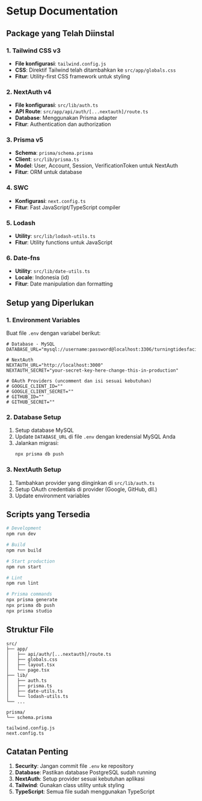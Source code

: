 # Setup Documentation

## Package yang Telah Diinstal

### 1. Tailwind CSS v3
- **File konfigurasi**: `tailwind.config.js`
- **CSS**: Direktif Tailwind telah ditambahkan ke `src/app/globals.css`
- **Fitur**: Utility-first CSS framework untuk styling

### 2. NextAuth v4
- **File konfigurasi**: `src/lib/auth.ts`
- **API Route**: `src/app/api/auth/[...nextauth]/route.ts`
- **Database**: Menggunakan Prisma adapter
- **Fitur**: Authentication dan authorization

### 3. Prisma v5
- **Schema**: `prisma/schema.prisma`
- **Client**: `src/lib/prisma.ts`
- **Model**: User, Account, Session, VerificationToken untuk NextAuth
- **Fitur**: ORM untuk database

### 4. SWC
- **Konfigurasi**: `next.config.ts`
- **Fitur**: Fast JavaScript/TypeScript compiler

### 5. Lodash
- **Utility**: `src/lib/lodash-utils.ts`
- **Fitur**: Utility functions untuk JavaScript

### 6. Date-fns
- **Utility**: `src/lib/date-utils.ts`
- **Locale**: Indonesia (id)
- **Fitur**: Date manipulation dan formatting

## Setup yang Diperlukan

### 1. Environment Variables
Buat file `.env` dengan variabel berikut:

```env
# Database - MySQL
DATABASE_URL="mysql://username:password@localhost:3306/turningtidesfacility"

# NextAuth
NEXTAUTH_URL="http://localhost:3000"
NEXTAUTH_SECRET="your-secret-key-here-change-this-in-production"

# OAuth Providers (uncomment dan isi sesuai kebutuhan)
# GOOGLE_CLIENT_ID=""
# GOOGLE_CLIENT_SECRET=""
# GITHUB_ID=""
# GITHUB_SECRET=""
```

### 2. Database Setup
1. Setup database MySQL
2. Update `DATABASE_URL` di file `.env` dengan kredensial MySQL Anda
3. Jalankan migrasi:
   ```bash
   npx prisma db push
   ```

### 3. NextAuth Setup
1. Tambahkan provider yang diinginkan di `src/lib/auth.ts`
2. Setup OAuth credentials di provider (Google, GitHub, dll.)
3. Update environment variables

## Scripts yang Tersedia

```bash
# Development
npm run dev

# Build
npm run build

# Start production
npm run start

# Lint
npm run lint

# Prisma commands
npx prisma generate
npx prisma db push
npx prisma studio
```

## Struktur File

```
src/
├── app/
│   ├── api/auth/[...nextauth]/route.ts
│   ├── globals.css
│   ├── layout.tsx
│   └── page.tsx
├── lib/
│   ├── auth.ts
│   ├── prisma.ts
│   ├── date-utils.ts
│   └── lodash-utils.ts
└── ...

prisma/
└── schema.prisma

tailwind.config.js
next.config.ts
```

## Catatan Penting

1. **Security**: Jangan commit file `.env` ke repository
2. **Database**: Pastikan database PostgreSQL sudah running
3. **NextAuth**: Setup provider sesuai kebutuhan aplikasi
4. **Tailwind**: Gunakan class utility untuk styling
5. **TypeScript**: Semua file sudah menggunakan TypeScript 